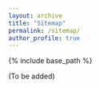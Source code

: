 ```yaml
---
layout: archive
title: "Sitemap"
permalink: /sitemap/
author_profile: true
---
```


{% include base_path %}

(To be added)